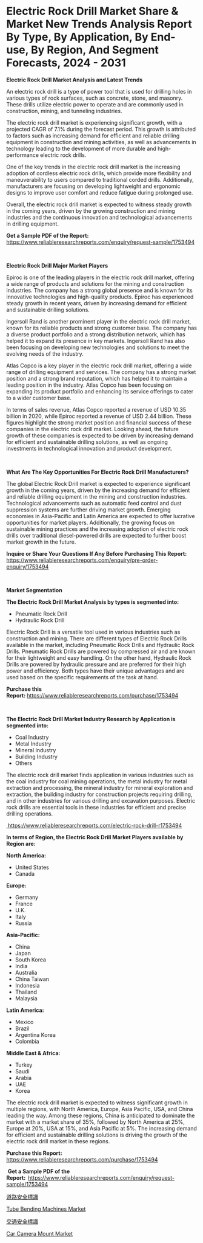<p><h1>Electric Rock Drill Market Share & Market New Trends Analysis Report By Type, By Application, By End-use, By Region, And Segment Forecasts, 2024 - 2031</h1></p><p><strong>Electric Rock Drill Market Analysis and Latest Trends</strong></p>
<p><p>An electric rock drill is a type of power tool that is used for drilling holes in various types of rock surfaces, such as concrete, stone, and masonry. These drills utilize electric power to operate and are commonly used in construction, mining, and tunneling industries.</p><p>The electric rock drill market is experiencing significant growth, with a projected CAGR of 7.1% during the forecast period. This growth is attributed to factors such as increasing demand for efficient and reliable drilling equipment in construction and mining activities, as well as advancements in technology leading to the development of more durable and high-performance electric rock drills.</p><p>One of the key trends in the electric rock drill market is the increasing adoption of cordless electric rock drills, which provide more flexibility and maneuverability to users compared to traditional corded drills. Additionally, manufacturers are focusing on developing lightweight and ergonomic designs to improve user comfort and reduce fatigue during prolonged use.</p><p>Overall, the electric rock drill market is expected to witness steady growth in the coming years, driven by the growing construction and mining industries and the continuous innovation and technological advancements in drilling equipment.</p></p>
<p><strong>Get a Sample PDF of the Report:&nbsp;</strong> <a href="https://www.reliableresearchreports.com/enquiry/request-sample/1753494">https://www.reliableresearchreports.com/enquiry/request-sample/1753494</a></p>
<p>&nbsp;</p>
<p><strong>Electric Rock Drill Major Market Players</strong></p>
<p><p>Epiroc is one of the leading players in the electric rock drill market, offering a wide range of products and solutions for the mining and construction industries. The company has a strong global presence and is known for its innovative technologies and high-quality products. Epiroc has experienced steady growth in recent years, driven by increasing demand for efficient and sustainable drilling solutions.</p><p>Ingersoll Rand is another prominent player in the electric rock drill market, known for its reliable products and strong customer base. The company has a diverse product portfolio and a strong distribution network, which has helped it to expand its presence in key markets. Ingersoll Rand has also been focusing on developing new technologies and solutions to meet the evolving needs of the industry.</p><p>Atlas Copco is a key player in the electric rock drill market, offering a wide range of drilling equipment and services. The company has a strong market position and a strong brand reputation, which has helped it to maintain a leading position in the industry. Atlas Copco has been focusing on expanding its product portfolio and enhancing its service offerings to cater to a wider customer base.</p><p>In terms of sales revenue, Atlas Copco reported a revenue of USD 10.35 billion in 2020, while Epiroc reported a revenue of USD 2.44 billion. These figures highlight the strong market position and financial success of these companies in the electric rock drill market. Looking ahead, the future growth of these companies is expected to be driven by increasing demand for efficient and sustainable drilling solutions, as well as ongoing investments in technological innovation and product development.</p></p>
<p>&nbsp;</p>
<p><strong>What Are The Key Opportunities For Electric Rock Drill Manufacturers?</strong></p>
<p><p>The global Electric Rock Drill market is expected to experience significant growth in the coming years, driven by the increasing demand for efficient and reliable drilling equipment in the mining and construction industries. Technological advancements such as automatic feed control and dust suppression systems are further driving market growth. Emerging economies in Asia-Pacific and Latin America are expected to offer lucrative opportunities for market players. Additionally, the growing focus on sustainable mining practices and the increasing adoption of electric rock drills over traditional diesel-powered drills are expected to further boost market growth in the future.</p></p>
<p><strong>Inquire or Share Your Questions If Any Before Purchasing This Report:</strong> <a href="https://www.reliableresearchreports.com/enquiry/pre-order-enquiry/1753494">https://www.reliableresearchreports.com/enquiry/pre-order-enquiry/1753494</a></p>
<p>&nbsp;</p>
<p><strong>Market Segmentation</strong></p>
<p><strong>The Electric Rock Drill Market Analysis by types is segmented into:</strong></p>
<p><ul><li>Pneumatic Rock Drill</li><li>Hydraulic Rock Drill</li></ul></p>
<p><p>Electric Rock Drill is a versatile tool used in various industries such as construction and mining. There are different types of Electric Rock Drills available in the market, including Pneumatic Rock Drills and Hydraulic Rock Drills. Pneumatic Rock Drills are powered by compressed air and are known for their lightweight and easy handling. On the other hand, Hydraulic Rock Drills are powered by hydraulic pressure and are preferred for their high power and efficiency. Both types have their unique advantages and are used based on the specific requirements of the task at hand.</p></p>
<p><strong>Purchase this Report:&nbsp;</strong><a href="https://www.reliableresearchreports.com/purchase/1753494">https://www.reliableresearchreports.com/purchase/1753494</a></p>
<p>&nbsp;</p>
<p><strong>The Electric Rock Drill Market Industry Research by Application is segmented into:</strong></p>
<p><ul><li>Coal Industry</li><li>Metal Industry</li><li>Mineral Industry</li><li>Building Industry</li><li>Others</li></ul></p>
<p><p>The electric rock drill market finds application in various industries such as the coal industry for coal mining operations, the metal industry for metal extraction and processing, the mineral industry for mineral exploration and extraction, the building industry for construction projects requiring drilling, and in other industries for various drilling and excavation purposes. Electric rock drills are essential tools in these industries for efficient and precise drilling operations.</p></p>
<p><a href="https://www.reliableresearchreports.com/electric-rock-drill-r1753494">&nbsp;https://www.reliableresearchreports.com/electric-rock-drill-r1753494</a></p>
<p><strong>In terms of Region, the Electric Rock Drill Market Players available by Region are:</strong></p>
<p>
    <p> <strong> North America: </strong>
        <ul>
            <li>United States</li>
            <li>Canada</li>
        </ul>
        </p> 
    <p> <strong> Europe: </strong>
        <ul>
            <li>Germany</li>
            <li>France</li>
            <li>U.K.</li>
            <li>Italy</li>
            <li>Russia</li>
        </ul>
        </p> 
    <p> <strong> Asia-Pacific: </strong>
        <ul>
            <li>China</li>
            <li>Japan</li>
            <li>South Korea</li>
            <li>India</li>
            <li>Australia</li>
            <li>China Taiwan</li>
            <li>Indonesia</li>
            <li>Thailand</li>
            <li>Malaysia</li>
        </ul>
        </p> 
    <p> <strong> Latin America: </strong>
        <ul>
            <li>Mexico</li>
            <li>Brazil</li>
            <li>Argentina Korea</li>
            <li>Colombia</li>
        </ul>
        </p> 
    <p> <strong> Middle East & Africa: </strong>
        <ul>
            <li>Turkey</li>
            <li>Saudi</li>
            <li>Arabia</li>
            <li>UAE</li>
            <li>Korea</li>
        </ul>
    </p>
    </p>
<p><p>The electric rock drill market is expected to witness significant growth in multiple regions, with North America, Europe, Asia Pacific, USA, and China leading the way. Among these regions, China is anticipated to dominate the market with a market share of 35%, followed by North America at 25%, Europe at 20%, USA at 15%, and Asia Pacific at 5%. The increasing demand for efficient and sustainable drilling solutions is driving the growth of the electric rock drill market in these regions.</p></p>
<p><strong>Purchase this Report: </strong><a href="https://www.reliableresearchreports.com/purchase/1753494">https://www.reliableresearchreports.com/purchase/1753494</a></p>
<p>&nbsp;<strong>Get a Sample PDF of the Report:&nbsp;&nbsp;</strong><a href="https://www.reliableresearchreports.com/enquiry/request-sample/1753494">https://www.reliableresearchreports.com/enquiry/request-sample/1753494</a></p>
<p><strong></strong></p>
<p><p><a href="https://medium.com/@juliafadel1922/2024%E5%B9%B4%E3%81%8B%E3%82%892031%E5%B9%B4%E3%81%BE%E3%81%A7%E3%81%AE%E6%9C%9F%E9%96%93%E3%81%AE%E9%81%93%E8%B7%AF%E5%AE%89%E5%85%A8%E6%A8%99%E8%AD%98%E3%81%AE%E5%B8%82%E5%A0%B4%E5%88%86%E6%9E%90%E3%81%A8%E8%A6%8F%E6%A8%A1%E4%BA%88%E6%B8%AC-822a0397669d">道路安全標識</a></p><p><a href="https://www.linkedin.com/pulse/tube-bending-machines-market-trends-analysis-forecasted-3h7pf?trackingId=2QX6G0qbIxwgQHT%2Bok%2Bxug%3D%3D">Tube Bending Machines Market</a></p><p><a href="https://medium.com/@juliafadel1922/%E4%BA%A4%E9%80%9A%E5%AE%89%E5%85%A8%E6%A8%99%E8%AD%98%E5%B8%82%E5%A0%B4-2031%E5%B9%B4%E3%81%BE%E3%81%A7%E3%81%AE%E6%88%90%E5%8A%9F%E3%81%97%E3%81%9F%E3%83%93%E3%82%B8%E3%83%8D%E3%82%B9%E6%88%A6%E7%95%A5%E4%BA%88%E6%B8%AC%E3%81%AE%E3%82%AB%E3%82%AE-4e7eb90f97a1">交通安全標識</a></p><p><a href="https://www.linkedin.com/pulse/car-camera-mount-market-report-reveals-latest-trends-growth-9u64e?trackingId=RPAIG%2FvUzqdv3nk%2BfaZwug%3D%3D">Car Camera Mount Market</a></p></p>